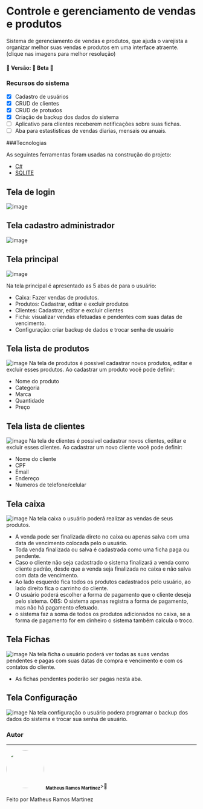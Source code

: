 # Controle e gerenciamento de vendas e produtos

<p>Sistema de gerenciamento de vendas e produtos, que ajuda o varejista a organizar melhor suas vendas e produtos em uma interface atraente.
(clique nas imagens para melhor resolução)</p>

<h4> 
	🚧  Versão: 🚀 Beta  🚧
</h4>

### Recursos do sistema

- [x] Cadastro de usuários
- [x] CRUD de clientes
- [x] CRUD de protudos
- [x] Criação de backup dos dados do sistema
- [ ] Aplicativo para clientes receberem notificações sobre suas fichas.
- [ ] Aba para estastisticas de vendas diarias, mensais ou anuais.

###Tecnologias

As seguintes ferramentas foram usadas na construção do projeto:

- [C#](https://docs.microsoft.com/pt-br/dotnet/csharp/)
- [SQLITE](https://nodejs.org/en/)

## Tela de login
![image](https://user-images.githubusercontent.com/54003486/88189085-08a79e80-cc0f-11ea-8b8a-d14db6ececa0.png)

## Tela cadastro administrador
![image](https://user-images.githubusercontent.com/54003486/88189449-7358da00-cc0f-11ea-8b71-6ce7ad309aee.png)

## Tela principal
![image](https://user-images.githubusercontent.com/54003486/88203844-cedf9380-cc20-11ea-9974-cf32e83a9359.png)

Na tela principal é apresentado as 5 abas de para o usuário:
- Caixa: Fazer vendas de produtos.
- Produtos: Cadastrar, editar e excluir produtos
- Clientes: Cadastrar, editar e excluir clientes
- Ficha: visualizar vendas efetuadas e pendentes com suas datas de vencimento.
- Configuração: criar backup de dados e trocar senha de usuário 

## Tela lista de produtos
![image](https://user-images.githubusercontent.com/54003486/88204816-39dd9a00-cc22-11ea-9382-0753b7ead77d.png)
Na tela de produtos é possivel cadastrar novos produtos, editar e excluir esses produtos. Ao cadastrar um produto você pode definir:
- Nome do produto
- Categoria
- Marca
- Quantidade
- Preço

## Tela lista de clientes
![image](https://user-images.githubusercontent.com/54003486/88205661-81b0f100-cc23-11ea-9bdc-5556c7c33e6e.png)
Na tela de clientes é possivel cadastrar novos clientes, editar e excluir esses clientes. Ao cadastrar um novo cliente você pode definir:
- Nome do cliente
- CPF
- Email
- Endereço
- Numeros de telefone/celular

## Tela caixa
![image](https://user-images.githubusercontent.com/54003486/88207097-aa39ea80-cc25-11ea-9a19-ff17ae19f361.png)
Na tela caixa o usuário poderá realizar as vendas de seus produtos.
- A venda pode ser finalizada direto no caixa ou apenas salva com uma data de vencimento colocada pelo o usuário.
- Toda venda finalizada ou salva é cadastrada como uma ficha paga ou pendente.
- Caso o cliente não seja cadastrado o sistema finalizará a venda como cliente padrão, desde que a venda seja finalizada no caixa e não salva com data de vencimento.
- Ao lado esquerdo fica todos os produtos cadastrados pelo usuário, ao lado direito fica o carrinho do cliente.
- O usuário poderá escolher a forma de pagamento que o cliente deseja pelo sistema.
OBS: O sistema apenas registra a forma de pagamento, mas não há pagamento efetuado.
- o sistema faz a soma de todos os produtos adicionados no caixa, se a forma de pagamento for em dinheiro o sistema também calcula o troco.

## Tela Fichas
![image](https://user-images.githubusercontent.com/54003486/88406130-9bc70c80-cda6-11ea-9975-76e7cdaef828.png)
Na tela ficha o usuário poderá ver todas as suas vendas pendentes e pagas com suas datas de compra e vencimento e com os contatos do cliente.
- As fichas pendentes poderão ser pagas nesta aba.

## Tela Configuração
![image](https://user-images.githubusercontent.com/54003486/88406249-cadd7e00-cda6-11ea-8ea7-4a54f7d7b2e5.png)
Na tela configuração o usuário podera programar o backup dos dados do sistema e trocar sua senha de usuário. 

### Autor
---


 <img style="border-radius: 50%;" src="https://avatars3.githubusercontent.com/u/54003486?s=460&u=3822168fe9edd73a698d173cf681558822e7856c&v=4" width="100px;" alt=""/>
 <sub><b>Matheus Ramos Martinez</b></sub>>🚀

Feito por Matheus Ramos Martinez 














